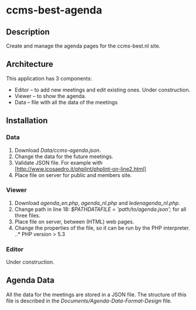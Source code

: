 # ccms-best-agenda

## Description
Create and manage the agenda pages for the ccms-best.nl site.

## Architecture
This application has 3 components:
* Editor – to add new meetings and edit existing ones. Under construction.
* Viewer – to show the agenda.
* Data – file with all the data of the meetings

## Installation
### Data
1. Download *Data/ccms-agenda.json*.
2. Change the data for the future meetings.
3. Validate JSON file. For example with [http://www.icosaedro.it/phplint/phplint-on-line2.html]
4. Place file on server for public and members site.

### Viewer
1. Download *agenda_en.php*, *agenda_nl.php* and *ledenagenda_nl.php*.
2. Change path in line 18: *$PATHDATAFILE = 'path/to/agenda.json';* for all three files.
3. Place file on server, between (HTML) web pages.
4. Change the properties of the file, so it can be run by the PHP interpreter.
..* PHP version > 5.3

### Editor
Under construction.

## Agenda Data
All the data for the meetings are stored in a JSON file.
The structure of this file is described in the *Documents/Agenda-Data-Format-Design* file.
